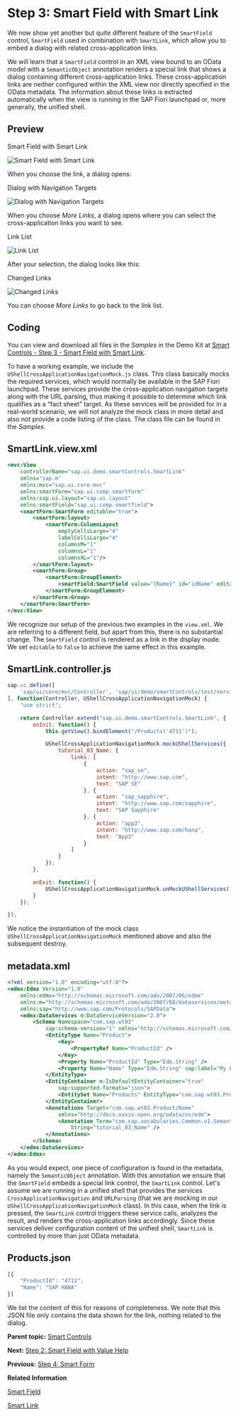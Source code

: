 <!-- loioc81d6b3382df43abb56e3468a2b5d22e -->

# Step 3: Smart Field with Smart Link

We now show yet another but quite different feature of the `SmartField` control, `SmartField` used in combination with `SmartLink`, which allow you to embed a dialog with related cross-application links.

We will learn that a `SmartField` control in an XML view bound to an OData model with a `SemanticObject` annotation renders a special link that shows a dialog containing different cross-application links. These cross-application links are neither configured within the XML view nor directly specified in the OData metadata. The information about these links is extracted automatically when the view is running in the SAP Fiori launchpad or, more generally, the unified shell.



## Preview

   
  
<a name="loioc81d6b3382df43abb56e3468a2b5d22e__fig_r1j_pst_mr"/>Smart Field with Smart Link

 ![](images/Smart_Controls_Tutorial_Step_01a_f74fd0e.png "Smart Field with Smart Link") 

When you choose the link, a dialog opens:

   
  
<a name="loioc81d6b3382df43abb56e3468a2b5d22e__fig_w13_3jj_js"/>Dialog with Navigation Targets

 ![](images/Smart_Controls_Tutorial_Step_03b_fc22fa7.png "Dialog with Navigation Targets") 

When you choose *More Links*, a dialog opens where you can select the cross-application links you want to see.

   
  
<a name="loioc81d6b3382df43abb56e3468a2b5d22e__fig_dtg_2rh_dy"/>Link List

 ![](images/Smart_Controls_Tutorial_Step_03c_408cba9.png "Link List") 

After your selection, the dialog looks like this:

   
  
<a name="loioc81d6b3382df43abb56e3468a2b5d22e__fig_w1c_jm3_dy"/>Changed Links

 ![](images/Smart_Controls_Tutorial_Step_03d_93c346e.png "Changed Links") 

You can choose *More Links* to go back to the link list.



## Coding

You can view and download all files in the *Samples* in the Demo Kit at [Smart Controls - Step 3 - Smart Field with Smart Link](https://ui5.sap.com/#/entity/sap.ui.comp.tutorial.smartControls/sample/sap.ui.comp.tutorial.smartControls.03).

To have a working example, we include the `UShellCrossApplicationNavigationMock.js` class. This class basically mocks the required services, which would normally be available in the SAP Fiori launchpad. These services provide the cross-application navigation targets along with the URL parsing, thus making it possible to determine which link qualifies as a “fact sheet” target. As these services will be provided for in a real-world scenario, we will not analyze the mock class in more detail and also not provide a code listing of the class. The class file can be found in the *Samples*.



## SmartLink.view.xml

```xml
<mvc:View
	controllerName="sap.ui.demo.smartControls.SmartLink"
	xmlns="sap.m"
	xmlns:mvc="sap.ui.core.mvc"
	xmlns:smartForm="sap.ui.comp.smartform"
	xmlns:sap.ui.layout="sap.ui.layout"
	xmlns:smartField="sap.ui.comp.smartfield">
	<smartForm:SmartForm editable="true">
		<smartForm:layout>
			<smartForm:ColumnLayout 
				emptyCellsLarge="4"
				labelCellsLarge="4"
				columnsM="1"
				columnsL="1"
				columnsXL="1"/>
		</smartForm:layout>
		<smartForm:Group>
			<smartForm:GroupElement>
				<smartField:SmartField value="{Name}" id="idName" editable="false"/>
			</smartForm:GroupElement>
		</smartForm:Group>
	</smartForm:SmartForm>
</mvc:View>
```

We recognize our setup of the previous two examples in the `view.xml`. We are referring to a different field, but apart from this, there is no substantial change. The `SmartField` control is rendered as a link in the display mode. We set `editable` to `false` to achieve the same effect in this example.



## SmartLink.controller.js

```js
sap.ui.define([
	'sap/ui/core/mvc/Controller', 'sap/ui/demo/smartControls/test/service/UShellCrossApplicationNavigationMock'
], function(Controller, UShellCrossApplicationNavigationMock) {
	"use strict";

	return Controller.extend("sap.ui.demo.smartControls.SmartLink", {
		onInit: function() {
			this.getView().bindElement("/Products('4711')");

			UShellCrossApplicationNavigationMock.mockUShellServices({
				tutorial_03_Name: {
					links: [
						{
							action: "sap_se",
							intent: "http://www.sap.com",
							text: "SAP SE"
						}, {
							action: "sap_sapphire",
							intent: "http://www.sap.com/sapphire",
							text: "SAP Sapphire"
						}, {
							action: "app3",
							intent: "http://www.sap.com/hana",
							text: "App3"
						}
					]
				}
			});
		},

		onExit: function() {
			UShellCrossApplicationNavigationMock.unMockUShellServices();
		}
	});

});

```

We notice the instantiation of the mock class `UShellCrossApplicationNavigationMock` mentioned above and also the subsequent destroy.



## metadata.xml

```xml
<?xml version="1.0" encoding="utf-8"?>
<edmx:Edmx Version="1.0"
	xmlns:edmx="http://schemas.microsoft.com/ado/2007/06/edmx"
	xmlns:m="http://schemas.microsoft.com/ado/2007/08/dataservices/metadata"
	xmlns:sap="http://www.sap.com/Protocols/SAPData">
	<edmx:DataServices m:DataServiceVersion="2.0">
		<Schema Namespace="com.sap.wt03" 
			sap:schema-version="1" xmlns="http://schemas.microsoft.com/ado/2008/09/edm">
			<EntityType Name="Product">
				<Key>
					<PropertyRef Name="ProductId" />
				</Key>
				<Property Name="ProductId" Type="Edm.String" />
				<Property Name="Name" Type="Edm.String" sap:label="My Favorite Product" />
			</EntityType>
			<EntityContainer m:IsDefaultEntityContainer="true"
				sap:supported-formats="json">
				<EntitySet Name="Products" EntityType="com.sap.wt03.Product" />
			</EntityContainer>
			<Annotations Target="com.sap.wt03.Product/Name"
				xmlns="http://docs.oasis-open.org/odata/ns/edm">
				<Annotation Term="com.sap.vocabularies.Common.v1.SemanticObject"
					String="tutorial_03_Name" />
			</Annotations>
		</Schema>
	</edmx:DataServices>
</edmx:Edmx>
```

As you would expect, one piece of configuration is found in the metadata, namely the `SemanticObject` annotation. With this annotation we ensure that the `SmartField` embeds a special link control, the `SmartLink` control. Let's assume we are running in a unified shell that provides the services `CrossApplicationNavigation` and `URLParsing` \(that we are mocking in our `UShellCrossApplicationNavigationMock` class\). In this case, when the link is pressed, the `SmartLink` control triggers these service calls, analyzes the result, and renders the cross-application links accordingly. Since these services deliver configuration content of the unified shell, `SmartLink` is controlled by more than just OData metadata.



## Products.json

```js
[{
	"ProductId": "4711",
	"Name": "SAP HANA"
}]
```

We list the content of this for reasons of completeness. We note that this JSON file only contains the data shown for the link, nothing related to the dialog.

**Parent topic:** [Smart Controls](smart-controls-64bde9a.md "In this tutorial you learn how to work with smart controls.")

**Next:** [Step 2: Smart Field with Value Help](step-2-smart-field-with-value-help-3361e27.md "You can use the SmartField control in combination with the ValueHelpDialog control that allow you to carry out a complex search in order to identify the value you are looking for.")

**Previous:** [Step 4: Smart Form](step-4-smart-form-f712d30.md "The SmartForm control is used to obtain a form-like layout for several controls.")

**Related Information**  


[Smart Field](../10_More_About_Controls/smart-field-4864403.md "The sap.ui.comp.smartfield.SmartField control offers a wrapper for other controls using OData metadata to determine which control has to be instantiated and makes it possible to add input-enabled fields to an application.")

[Smart Link](../10_More_About_Controls/smart-link-f638884.md "The sap.ui.comp.navpopover.SmartLink control provides a popover with navigation links to related applications, for example, more detailed information about customer data.")

